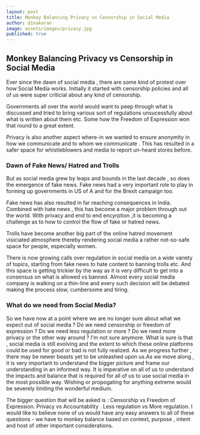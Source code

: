```yaml
---
layout: post
title: Monkey Balancing Privacy vs Censorship in Social Media
author: dinakaran
image: assets/images/privacy.jpg
published: true
---
```

## Monkey Balancing Privacy vs Censorship in Social Media

Ever since the dawn of social media , there are some kind of protest over how Social Media works. Initially it started with censorship policies and all of us were super criticial about any kind of censorship. 

Governments all over the world would want to peep through what is discussed and tried to bring various sort of regulations unsucessfully about what is written about them etc. Some how the Freedom of Expression won that round to a great extent. 

Privacy is also another aspect where-in we wanted to ensure anonymity in how we communicate and to whom we communicate . This has resulted in a safer space for whistleblowers and media to report un-heard stores before.

### Dawn of Fake News/ Hatred and Trolls

But as social media grew by leaps and bounds in the last decade , so does the emergence of fake news. Fake news had a very important role to play in forming up governments in US of A and for the Brexit campaign too. 

Fake news has also resulted in far reaching consequences in India. Combined with hate news , this has become a major problem through out the world. With privacy and end to end encyrption ,it is becoming a challenge as to how to control the flow of fake or hatred news.

Trolls have become another big part of the online hatred movement visiciated atmosphere thereby rendering social media a rather not-so-safe space for people, especially women. 

There is now growing calls over regulation in social media on a wide variety of topics, starting from fake news to hate content to banning trolls etc. And this space is getting trickier by the way as it is very difficult to get into a consensus on what is allowed vs banned. Almost every social media company is walking on a thin-line and every such decision will be debated making the process slow, cumbersome and tiring.

### What do we need from Social Media?

So we have now at a point where we are no longer sure about what we expect out of social media ? Do we need censorship or freedom of expression ? Do we need less regulation or more ? Do we need more privacy or the other way around ? I'm not sure anymore. What is sure is that , social media is still evolving and the extent to which these online platforms could be used for good or bad is not fully realized. As we progress further , there may be newer beasts yet to be unleashed upon us.As we move along , it is very important to understand the bigger picture  and frame our understanding in an informed way. It is imperative on all of us to understand the impacts and balance that is required for all of us to use social media in the most possible way. Wishing or propogating for anything extreme would be severely limiting the wonderful medium. 

The bigger question that will be asked is : Censorship vs Freedom of Expression. Privacy vs Accountability . Less regulation vs More regulation. I would like to believe none of us would have any easy answers to all of these questions - we have to monkey balance based on context, purpose , intent and host of other important considerations.
